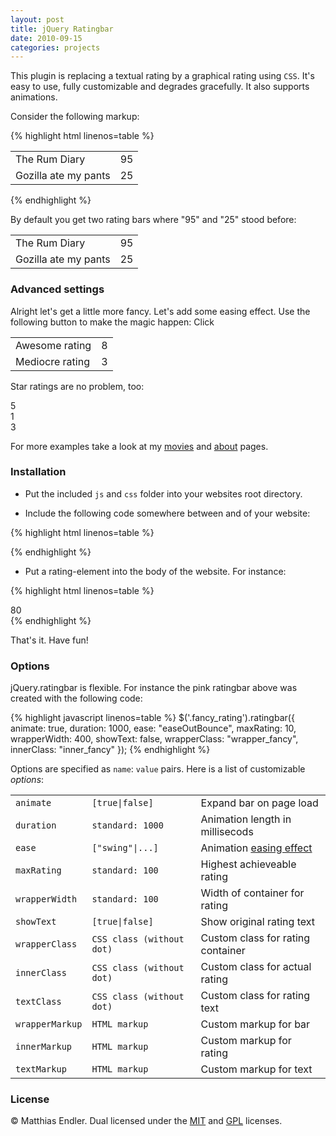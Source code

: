 ```yaml
---
layout: post
title: jQuery Ratingbar
date: 2010-09-15
categories: projects
---
```


<script type="text/javascript" charset="utf-8">
$(document).ready(function() {
	$('.movie_example').ratingbar();
	$('.star').ratingbar({
		maxRating: 		5,
		wrapperWidth:	125,
		showText: 		false,
		wrapperClass:	"star_box",
		innerClass:		"star"
	});
	
	
	$('.button').click(function(){
		$('.fancy_rating').ratingbar({
			animate:		true,
			duration:		1000,
			ease:			"easeOutBounce",
			maxRating: 		10,
			wrapperWidth:	400,
			showText: 		false,
			wrapperClass:	"wrapper_fancy",
			innerClass:		"inner_fancy"
		});
		$(this).hide();
	});
});	
</script>

This plugin is replacing a textual rating by a graphical rating using <code>CSS</code>.
It's easy to use, fully customizable and degrades gracefully. It also supports animations.

Consider the following markup:

{% highlight html linenos=table %}
<table>
  <tr> 
    <td>The Rum Diary</td>
    <td class="movie_rating">95</td> 
  </tr>
  <tr>
    <td>Gozilla ate my pants</td>
    <td class="movie_rating">25</td> 
  </tr>
</table>
{% endhighlight %}

By default you get two rating bars where "95" and "25" stood before:

<table>
  <tr> 
    <td>The Rum Diary</td>
    <td class="movie_example">95</td> 
  </tr>
  <tr>
	<td>Gozilla ate my pants</td>
	<td class="movie_example">25</td> 
  </tr>
</table>

### Advanced settings

Alright let's get a little more fancy. Let's add some easing effect.
Use the following button to make the magic happen: <span class="button">Click</span>

<table>
  <tr> 
    <td>Awesome rating</td>
    <td class="fancy_rating">8</td> 
  </tr>
  <tr>
	<td>Mediocre rating</td>
	<td class="fancy_rating">3</td> 
  </tr>
</table>

Star ratings are no problem, too:
<div class="star">5</div>
<div class="star">1</div>
<div class="star">3</div>

For more examples take a look at my <a href="/movies">movies</a> and <a href="/about">about</a> pages.

### Installation


* Put the included <code>js</code> and <code>css</code> folder into your websites root directory.

* Include the following code somewhere between <head> and </head> of your website:

{% highlight html linenos=table %}
<link rel="stylesheet" type="text/css" href="css/ratingbar.css" /> 
<script type="text/javascript" src="js/jquery-1.4.2.min.js"></script>
<script type="text/javascript" src="js/jquery.ratingbar.js"></script>
<script type="text/javascript" charset="utf-8">
	$(document).ready(function() {
		$('.rating').ratingbar();
	});
</script>
{% endhighlight %}		


* Put a rating-element into the body of the website. For instance:

{% highlight html linenos=table %}
<div class="rating">80</div>
{% endhighlight %}
		
That's it. Have fun!

### Options

jQuery.ratingbar is flexible. For instance the pink ratingbar above was created with the following code:

{% highlight javascript linenos=table %}
$('.fancy_rating').ratingbar({
	animate:        true,
	duration:       1000,
	ease:           "easeOutBounce",
	maxRating:      10,
	wrapperWidth:   400,
	showText:       false,
	wrapperClass:   "wrapper_fancy",
	innerClass:     "inner_fancy"
});
{% endhighlight %}

Options are specified as <code>name</code>: <code>value</code> pairs.
Here is a list of customizable *options*:

<table class="medium">
	<tr>
		<td><code>animate</code></td>
		<td><code>[true|false]</code></td>
		<td>Expand bar on page load</td>	
	</tr>
	<tr>
		<td><code>duration</code></td>
		<td><code>standard: 1000</code></td>
		<td>Animation length in millisecods</td>		
	</tr>
	<tr>
		<td><code>ease</code></td>
		<td><code>["swing"|...]</code></td>
		<td>Animation <a href="http://www.gsgd.co.uk/sandbox/jquery/easing/">easing effect</a></td>		
	</tr>
	<tr>
		<td><code>maxRating</code></td>
		<td><code>standard: 100</code></td>
		<td>Highest achieveable rating</td>		
	</tr>
	<tr>
		<td><code>wrapperWidth</code></td>
		<td><code>standard: 100</code></td>
		<td>Width of container for rating</td>		
	</tr>
	<tr>
		<td><code>showText</code></td>
		<td><code>[true|false]</code></td>
		<td>Show original rating text</td>		
	</tr>
	<tr>
		<td><code>wrapperClass</code></td>
		<td><code>CSS class (without dot)</code></td>
		<td>Custom class for rating container</td>		
	</tr>
	<tr>
		<td><code>innerClass</code></td>
		<td><code>CSS class (without dot)</code></td>
		<td>Custom class for actual rating</td>		
	</tr>
	<tr>
		<td><code>textClass</code></td>
		<td><code>CSS class (without dot)</code></td>
		<td>Custom class for rating text</td>		
	</tr>
	<tr>
		<td><code>wrapperMarkup</code></td>
		<td><code>HTML markup</code></td>
		<td>Custom markup for bar</td>		
	</tr>
	<tr>
		<td><code>innerMarkup</code></td>
		<td><code>HTML markup</code></td>
		<td>Custom markup for rating</td>		
	</tr>
	<tr>
		<td><code>textMarkup</code></td>
		<td><code>HTML markup</code></td>
		<td>Custom markup for text</td>		
	</tr>
</table>
 
### License

&copy; Matthias Endler. Dual licensed under the <a href="http://www.opensource.org/licenses/mit-license.php">MIT</a> and <a href="http://www.gnu.org/licenses/gpl.html">GPL</a> licenses.

